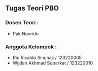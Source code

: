 ## Tugas Teori PBO
### Dosen Teori : 
- Pak Novrido

### Anggota Kelompok : 
- Rio Rivaldo Sinuhaji / 123220005
- Wijdan Akhmad Subarkat / 123220010
